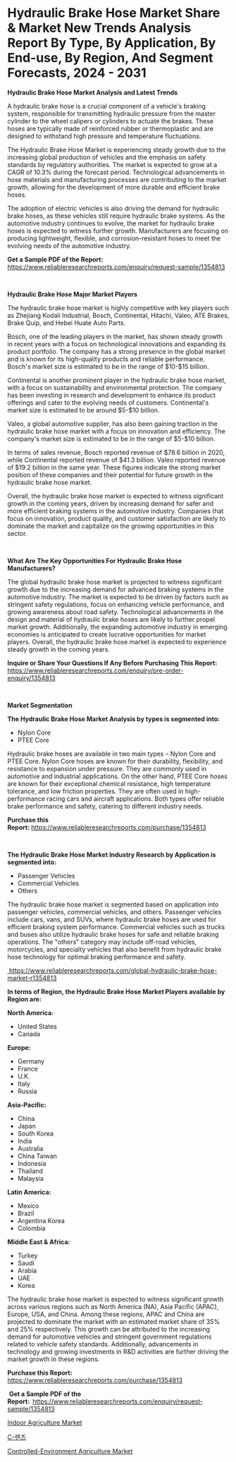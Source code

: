 <p><h1>Hydraulic Brake Hose Market Share & Market New Trends Analysis Report By Type, By Application, By End-use, By Region, And Segment Forecasts, 2024 - 2031</h1></p><p><strong>Hydraulic Brake Hose Market Analysis and Latest Trends</strong></p>
<p><p>A hydraulic brake hose is a crucial component of a vehicle's braking system, responsible for transmitting hydraulic pressure from the master cylinder to the wheel calipers or cylinders to actuate the brakes. These hoses are typically made of reinforced rubber or thermoplastic and are designed to withstand high pressure and temperature fluctuations.</p><p>The Hydraulic Brake Hose Market is experiencing steady growth due to the increasing global production of vehicles and the emphasis on safety standards by regulatory authorities. The market is expected to grow at a CAGR of 10.3% during the forecast period. Technological advancements in hose materials and manufacturing processes are contributing to the market growth, allowing for the development of more durable and efficient brake hoses.</p><p>The adoption of electric vehicles is also driving the demand for hydraulic brake hoses, as these vehicles still require hydraulic brake systems. As the automotive industry continues to evolve, the market for hydraulic brake hoses is expected to witness further growth. Manufacturers are focusing on producing lightweight, flexible, and corrosion-resistant hoses to meet the evolving needs of the automotive industry.</p></p>
<p><strong>Get a Sample PDF of the Report:&nbsp;</strong> <a href="https://www.reliableresearchreports.com/enquiry/request-sample/1354813">https://www.reliableresearchreports.com/enquiry/request-sample/1354813</a></p>
<p>&nbsp;</p>
<p><strong>Hydraulic Brake Hose Major Market Players</strong></p>
<p><p>The hydraulic brake hose market is highly competitive with key players such as Zhejiang Kodali Industrial, Bosch, Continental, Hitachi, Valeo, ATE Brakes, Brake Quip, and Hebei Huate Auto Parts. </p><p>Bosch, one of the leading players in the market, has shown steady growth in recent years with a focus on technological innovations and expanding its product portfolio. The company has a strong presence in the global market and is known for its high-quality products and reliable performance. Bosch's market size is estimated to be in the range of $10-$15 billion.</p><p>Continental is another prominent player in the hydraulic brake hose market, with a focus on sustainability and environmental protection. The company has been investing in research and development to enhance its product offerings and cater to the evolving needs of customers. Continental's market size is estimated to be around $5-$10 billion.</p><p>Valeo, a global automotive supplier, has also been gaining traction in the hydraulic brake hose market with a focus on innovation and efficiency. The company's market size is estimated to be in the range of $5-$10 billion.</p><p>In terms of sales revenue, Bosch reported revenue of $78.6 billion in 2020, while Continental reported revenue of $41.3 billion. Valeo reported revenue of $19.2 billion in the same year. These figures indicate the strong market position of these companies and their potential for future growth in the hydraulic brake hose market. </p><p>Overall, the hydraulic brake hose market is expected to witness significant growth in the coming years, driven by increasing demand for safer and more efficient braking systems in the automotive industry. Companies that focus on innovation, product quality, and customer satisfaction are likely to dominate the market and capitalize on the growing opportunities in this sector.</p></p>
<p>&nbsp;</p>
<p><strong>What Are The Key Opportunities For Hydraulic Brake Hose Manufacturers?</strong></p>
<p><p>The global hydraulic brake hose market is projected to witness significant growth due to the increasing demand for advanced braking systems in the automotive industry. The market is expected to be driven by factors such as stringent safety regulations, focus on enhancing vehicle performance, and growing awareness about road safety. Technological advancements in the design and material of hydraulic brake hoses are likely to further propel market growth. Additionally, the expanding automotive industry in emerging economies is anticipated to create lucrative opportunities for market players. Overall, the hydraulic brake hose market is expected to experience steady growth in the coming years.</p></p>
<p><strong>Inquire or Share Your Questions If Any Before Purchasing This Report:</strong> <a href="https://www.reliableresearchreports.com/enquiry/pre-order-enquiry/1354813">https://www.reliableresearchreports.com/enquiry/pre-order-enquiry/1354813</a></p>
<p>&nbsp;</p>
<p><strong>Market Segmentation</strong></p>
<p><strong>The Hydraulic Brake Hose Market Analysis by types is segmented into:</strong></p>
<p><ul><li>Nylon Core</li><li>PTEE  Core</li></ul></p>
<p><p>Hydraulic brake hoses are available in two main types – Nylon Core and PTEE Core. Nylon Core hoses are known for their durability, flexibility, and resistance to expansion under pressure. They are commonly used in automotive and industrial applications. On the other hand, PTEE Core hoses are known for their exceptional chemical resistance, high temperature tolerance, and low friction properties. They are often used in high-performance racing cars and aircraft applications. Both types offer reliable brake performance and safety, catering to different industry needs.</p></p>
<p><strong>Purchase this Report:&nbsp;</strong><a href="https://www.reliableresearchreports.com/purchase/1354813">https://www.reliableresearchreports.com/purchase/1354813</a></p>
<p>&nbsp;</p>
<p><strong>The Hydraulic Brake Hose Market Industry Research by Application is segmented into:</strong></p>
<p><ul><li>Passenger Vehicles</li><li>Commercial Vehicles</li><li>Others</li></ul></p>
<p><p>The hydraulic brake hose market is segmented based on application into passenger vehicles, commercial vehicles, and others. Passenger vehicles include cars, vans, and SUVs, where hydraulic brake hoses are used for efficient braking system performance. Commercial vehicles such as trucks and buses also utilize hydraulic brake hoses for safe and reliable braking operations. The "others" category may include off-road vehicles, motorcycles, and specialty vehicles that also benefit from hydraulic brake hose technology for optimal braking performance and safety.</p></p>
<p><a href="https://www.reliableresearchreports.com/global-hydraulic-brake-hose-market-r1354813">&nbsp;https://www.reliableresearchreports.com/global-hydraulic-brake-hose-market-r1354813</a></p>
<p><strong>In terms of Region, the Hydraulic Brake Hose Market Players available by Region are:</strong></p>
<p>
    <p> <strong> North America: </strong>
        <ul>
            <li>United States</li>
            <li>Canada</li>
        </ul>
        </p> 
    <p> <strong> Europe: </strong>
        <ul>
            <li>Germany</li>
            <li>France</li>
            <li>U.K.</li>
            <li>Italy</li>
            <li>Russia</li>
        </ul>
        </p> 
    <p> <strong> Asia-Pacific: </strong>
        <ul>
            <li>China</li>
            <li>Japan</li>
            <li>South Korea</li>
            <li>India</li>
            <li>Australia</li>
            <li>China Taiwan</li>
            <li>Indonesia</li>
            <li>Thailand</li>
            <li>Malaysia</li>
        </ul>
        </p> 
    <p> <strong> Latin America: </strong>
        <ul>
            <li>Mexico</li>
            <li>Brazil</li>
            <li>Argentina Korea</li>
            <li>Colombia</li>
        </ul>
        </p> 
    <p> <strong> Middle East & Africa: </strong>
        <ul>
            <li>Turkey</li>
            <li>Saudi</li>
            <li>Arabia</li>
            <li>UAE</li>
            <li>Korea</li>
        </ul>
    </p>
    </p>
<p><p>The hydraulic brake hose market is expected to witness significant growth across various regions such as North America (NA), Asia Pacific (APAC), Europe, USA, and China. Among these regions, APAC and China are projected to dominate the market with an estimated market share of 35% and 25% respectively. This growth can be attributed to the increasing demand for automotive vehicles and stringent government regulations related to vehicle safety standards. Additionally, advancements in technology and growing investments in R&D activities are further driving the market growth in these regions.</p></p>
<p><strong>Purchase this Report: </strong><a href="https://www.reliableresearchreports.com/purchase/1354813">https://www.reliableresearchreports.com/purchase/1354813</a></p>
<p>&nbsp;<strong>Get a Sample PDF of the Report:&nbsp;&nbsp;</strong><a href="https://www.reliableresearchreports.com/enquiry/request-sample/1354813">https://www.reliableresearchreports.com/enquiry/request-sample/1354813</a></p>
<p><strong></strong></p>
<p><p><a href="https://github.com/phuonganhit041011/Market-Research-Report-List-1/blob/main/indoor-agriculture-market.md">Indoor Agriculture Market</a></p><p><a href="https://github.com/berlianaparadilla48/Market-Research-Report-List-1/blob/main/2507712114184.md">C-렌즈</a></p><p><a href="https://github.com/LeilaniWyman2021/Market-Research-Report-List-1/blob/main/controlled-environment-agriculture-market.md">Controlled-Environment Agriculture Market</a></p></p>